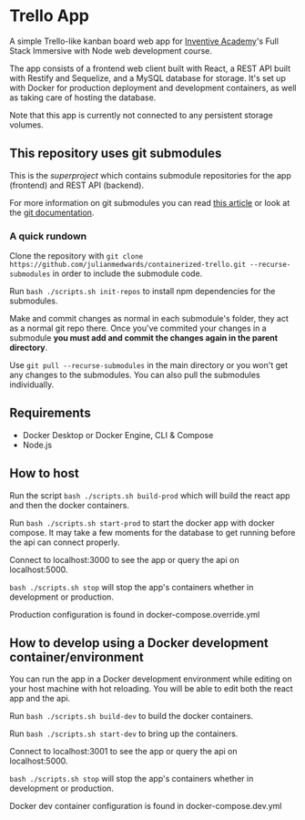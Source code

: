 # Trello App

A simple Trello-like kanban board web app for [Inventive Academy](https://inventiveacademy.io/)'s Full Stack Immersive with Node web development course.

The app consists of a frontend web client built with React, a REST API built with Restify and Sequelize, and a MySQL database for storage. It's set up with Docker for production deployment and development containers, as well as taking care of hosting the database.

Note that this app is currently not connected to any persistent storage volumes.

## This repository uses git submodules

This is the _superproject_ which contains submodule repositories for the app (frontend) and REST API (backend).

For more information on git submodules you can read [this article](https://gist.github.com/gitaarik/8735255) or look at the [git documentation](https://git-scm.com/docs/gitsubmodules).

### A quick rundown

Clone the repository with `git clone https://github.com/julianmedwards/containerized-trello.git --recurse-submodules` in order to include the submodule code.

Run `bash ./scripts.sh init-repos` to install npm dependencies for the submodules.

Make and commit changes as normal in each submodule's folder, they act as a normal git repo there. Once you've commited your changes in a submodule **you must add and commit the changes again in the parent directory**.

Use `git pull --recurse-submodules` in the main directory or you won't get any changes to the submodules. You can also pull the submodules individually.

## Requirements

-   Docker Desktop or Docker Engine, CLI & Compose
-   Node.js

## How to host

Run the script `bash ./scripts.sh build-prod` which will build the react app and then the docker containers.

Run `bash ./scripts.sh start-prod` to start the docker app with docker compose. It may take a few moments for the database to get running before the api can connect properly.

Connect to localhost:3000 to see the app or query the api on localhost:5000.

`bash ./scripts.sh stop` will stop the app's containers whether in development or production.

Production configuration is found in docker-compose.override.yml

## How to develop using a Docker development container/environment

You can run the app in a Docker development environment while editing on your host machine with hot reloading. You will be able to edit both the react app and the api.

Run `bash ./scripts.sh build-dev` to build the docker containers.

Run `bash ./scripts.sh start-dev` to bring up the containers.

Connect to localhost:3001 to see the app or query the api on localhost:5000.

`bash ./scripts.sh stop` will stop the app's containers whether in development or production.

Docker dev container configuration is found in docker-compose.dev.yml

